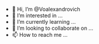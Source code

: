 - 👋 Hi, I’m @Voalexandrovich
- 👀 I’m interested in ...
- 🌱 I’m currently learning ...
- 💞️ I’m looking to collaborate on ...
- 📫 How to reach me ...

<!---
Voalexandrovich/Voalexandrovich is a ✨ special ✨ repository because its `README.md` (this file) appears on your GitHub profile.
You can click the Preview link to take a look at your changes.
--->
